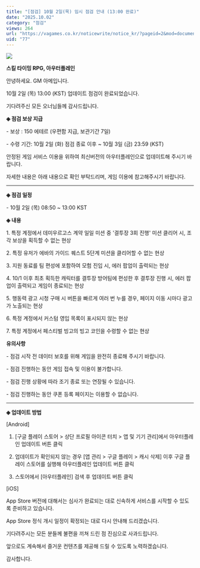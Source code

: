 ```yaml
---
title: "[점검] 10월 2일(목) 임시 점검 안내 (13:00 완료)"
date: "2025.10.02"
category: "점검"
views: 264
url: "https://vagames.co.kr/noticewrite/notice_kr/?pageid=2&mod=document&uid=77"
uid: "77"
---
```


![](/images/news/live/kr/77-d3b59c09.webp)  

  

**스킬 타이밍 RPG, 아우터플레인**

안녕하세요. GM 아메입니다.

  

10월 2일 (목) 13:00 (KST) 업데이트 점검이 완료되었습니다.

기다려주신 모든 오너님들께 감사드립니다.

  

**◈ 점검 보상 지급**

\- 보상 : 150 에테르 (우편함 지급, 보관기간 7일)

\- 수령 기간: 10월 2일 (화) 점검 종료 이후 ~ 10월 3일 (금) 23:59 (KST)

안정된 게임 서비스 이용을 위하여 최신버전의 아우터플레인으로 업데이트해 주시기 바랍니다.

  

자세한 내용은 아래 내용으로 확인 부탁드리며, 게임 이용에 참고해주시기 바랍니다.

  

* * *

  

**◈ 점검 일정**

\- 10월 2일 (목) 08:50 ~ 13:00 KST

  

**◈ 내용**

1. 특정 계정에서 데미우르고스 계약 일일 미션 중 '결투장 3회 진행' 미션 클리어 시, 조각 보상을 획득할 수 없는 현상

2\. 특정 유저가 에바의 가이드 퀘스트 5단계 미션을 클리어할 수 없는 현상

3\. 지원 동료를 팀 편성에 포함하여 모험 진입 시, 에러 팝업이 출력되는 현상

4\. 10/1 이후 최초 획득한 캐릭터를 결투장 방어팀에 편성한 후 결투장 진행 시, 에러 팝업이 출력되고 게임이 종료되는 현상

5\. 행동력 광고 시청 구매 시 버튼을 빠르게 여러 번 누를 경우, 페이지 이동 시마다 광고가 노출되는 현상

6\. 특정 계정에서 커스텀 영입 목록이 표시되지 않는 현상

7. 특정 계정에서 페스티벌 빙고의 빙고 코인을 수령할 수 없는 현상

  

**유의사항**

\- 점검 시작 전 데이터 보호를 위해 게임을 완전히 종료해 주시기 바랍니다.

\- 점검 진행하는 동안 게임 접속 및 이용이 불가합니다.

\- 점검 진행 상황에 따라 조기 종료 또는 연장될 수 있습니다.

\- 점검 진행하는 동안 쿠폰 등록 페이지는 이용할 수 없습니다.

  

* * *

**◈ 업데이트 방법**

\[Android\]

1) \[구글 플레이 스토어 > 상단 프로필 아이콘 터치 > 앱 및 기기 관리\]에서 아우터플레인 업데이트 버튼 클릭

2) 업데이트가 확인되지 않는 경우 \[앱 관리 > 구글 플레이 > 캐시 삭제\] 이후 구글 플레이 스토어를 실행해 아우터플레인 업데이트 버튼 클릭

3) 스토어에서 \[아우터플레인\] 검색 후 업데이트 버튼 클릭

  

\[iOS\]

App Store 버전에 대해서는 심사가 완료되는 대로 신속하게 서비스를 시작할 수 있도록 준비하고 있습니다.

App Store 정식 개시 일정이 확정되는 대로 다시 안내해 드리겠습니다.

기다려주시는 모든 분들께 불편을 끼쳐 드린 점 진심으로 사과드립니다.

  

앞으로도 계속해서 즐거운 컨텐츠를 제공해 드릴 수 있도록 노력하겠습니다.

  

감사합니다.